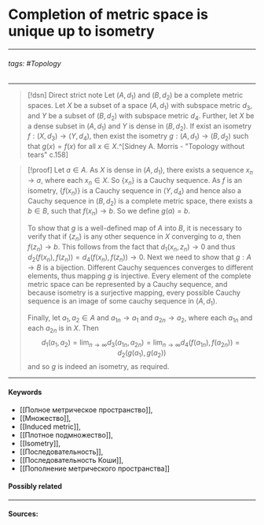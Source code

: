 # Completion of metric space is unique up to isometry
***
###### tags: #Topology  
***
>[!dsn] Direct strict note
>Let $(A,d_{1})$ and $(B,d_{2})$ be a complete metric spaces. Let $X$ be a subset of a space $(A,d_{1})$ with subspace metric $d_{3}$, and $Y$ be a subset of $(B,d_{2})$ with subspace metric $d_{4}$. Further, let $X$ be a dense subset in $(A,d_{1})$ and $Y$ is dense in $(B,d_{2})$. If exist an isometry $f:(X,d_{3})\to(Y,d_{4})$, then exist the isometry $g:(A,d_{1})\to(B,d_{2})$ such that $g(x)=f(x)$ for all $x\in X$.^[Sidney A. Morris - "Topology without tears" c.158]

>[!proof]
>Let $a\in A$. As $X$ is dense in $(A,d_{1})$, there exists a sequence $x_{n}\to a$, where each $x_{n}\in X$. So $\{x_{n}\}$ is a Cauchy sequence. As $f$ is an isometry, $\{f(x_{n})\}$ is a Cauchy sequence in $(Y,d_{4})$ and hence also a Cauchy sequence in $(B,d_{2})$ is a complete metric space, there exists a $b\in B$, such that $f(x_{n})\to b$. 
>So we define $g(a)=b$.
>
>To show that $g$ is a well-defined map of $A$ into $B$, it is necessary to verify that if $\{z_{n}\}$ is any other sequence in $X$ converging to $a$, then $f(z_{n})\to b$. This follows from the fact that $d_{1}(x_{n},z_{n})\to0$ and thus $d_{2}(f(x_{n}),f(z_{n}))=d_{4}(f(x_{n}),f(z_{n}))\to0$.
>Next we need to show that $g:A\to B$ is a bijection. Different Cauchy sequences converges to different elements, thus mapping $g$ is injective. Every element of the complete metric space can be represented by a Cauchy sequence, and because isometry is a surjective mapping, every possible Cauchy sequence is an image of some cauchy sequence in $(A,d_{1})$.
>
>Finally, let $a_{1},a_{2}\in A$ and $a_{1n}\to a_{1}$ and $a_{2n}\to a_{2}$, where each $a_{1n}$ and each $a_{2n}$ is in $X$. Then
>$$d_{1}(a_{1},a_{2})=\lim_{n\to\infty}d_{3}(a_{1n},a_{2n})=\lim_{n\to\infty}d_{4}(f(a_{1n}),f(a_{2n}))=d_{2}(g(a_{1}),g(a_{2}))$$
>and so $g$ is indeed an isometry, as required.
***
#### Keywords
- [[Полное метрическое пространство]],
- [[Множество]],
- [[Induced metric]],
- [[Плотное подмножество]],
- [[Isometry]],
- [[Последовательность]],
- [[Последовательность Коши]],
- [[Пополнение метрического пространства]]
#### Possibly related
***
#### Sources: